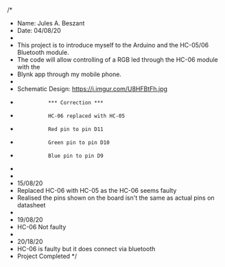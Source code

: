 /*
* Name: Jules A. Beszant
* Date: 04/08/20
* 
* This project is to introduce myself to the Arduino and the HC-05/06 Bluetooth module.
* The code will allow controlling of a RGB led through the HC-06 module with the
* Blynk app through my mobile phone.
* 
*   Schematic Design:       https://i.imgur.com/U8HFBtFh.jpg
*               *** Correction ***
*               HC-06 replaced with HC-05
*               Red pin to pin D11
*               Green pin to pin D10
*               Blue pin to pin D9
*
*
* 15/08/20
*   Replaced HC-06 with HC-05 as the HC-06 seems faulty
*   Realised the pins shown on the board isn't the same as actual pins on datasheet
*
* 19/08/20
*   HC-06 Not faulty
*   
* 20/18/20
*   HC-06 is faulty but it does connect via bluetooth
*   Project Completed
*/
